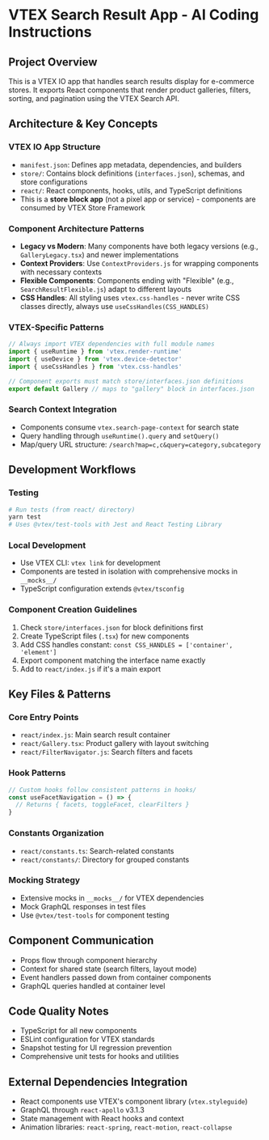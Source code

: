 # VTEX Search Result App - AI Coding Instructions

## Project Overview
This is a VTEX IO app that handles search results display for e-commerce stores. It exports React components that render product galleries, filters, sorting, and pagination using the VTEX Search API.

## Architecture & Key Concepts

### VTEX IO App Structure
- `manifest.json`: Defines app metadata, dependencies, and builders
- `store/`: Contains block definitions (`interfaces.json`), schemas, and store configurations
- `react/`: React components, hooks, utils, and TypeScript definitions
- This is a **store block app** (not a pixel app or service) - components are consumed by VTEX Store Framework

### Component Architecture Patterns
- **Legacy vs Modern**: Many components have both legacy versions (e.g., `GalleryLegacy.tsx`) and newer implementations
- **Context Providers**: Use `ContextProviders.js` for wrapping components with necessary contexts
- **Flexible Components**: Components ending with "Flexible" (e.g., `SearchResultFlexible.js`) adapt to different layouts
- **CSS Handles**: All styling uses `vtex.css-handles` - never write CSS classes directly, always use `useCssHandles(CSS_HANDLES)`

### VTEX-Specific Patterns
```javascript
// Always import VTEX dependencies with full module names
import { useRuntime } from 'vtex.render-runtime'
import { useDevice } from 'vtex.device-detector'
import { useCssHandles } from 'vtex.css-handles'

// Component exports must match store/interfaces.json definitions
export default Gallery // maps to "gallery" block in interfaces.json
```

### Search Context Integration
- Components consume `vtex.search-page-context` for search state
- Query handling through `useRuntime().query` and `setQuery()`
- Map/query URL structure: `/search?map=c,c&query=category,subcategory`

## Development Workflows

### Testing
```bash
# Run tests (from react/ directory)
yarn test
# Uses @vtex/test-tools with Jest and React Testing Library
```

### Local Development
- Use VTEX CLI: `vtex link` for development
- Components are tested in isolation with comprehensive mocks in `__mocks__/`
- TypeScript configuration extends `@vtex/tsconfig`

### Component Creation Guidelines
1. Check `store/interfaces.json` for block definitions first
2. Create TypeScript files (`.tsx`) for new components
3. Add CSS handles constant: `const CSS_HANDLES = ['container', 'element']`
4. Export component matching the interface name exactly
5. Add to `react/index.js` if it's a main export

## Key Files & Patterns

### Core Entry Points
- `react/index.js`: Main search result container
- `react/Gallery.tsx`: Product gallery with layout switching
- `react/FilterNavigator.js`: Search filters and facets

### Hook Patterns
```javascript
// Custom hooks follow consistent patterns in hooks/
const useFacetNavigation = () => {
  // Returns { facets, toggleFacet, clearFilters }
}
```

### Constants Organization
- `react/constants.ts`: Search-related constants
- `react/constants/`: Directory for grouped constants

### Mocking Strategy
- Extensive mocks in `__mocks__/` for VTEX dependencies
- Mock GraphQL responses in test files
- Use `@vtex/test-tools` for component testing

## Component Communication
- Props flow through component hierarchy
- Context for shared state (search filters, layout mode)
- Event handlers passed down from container components
- GraphQL queries handled at container level

## Code Quality Notes
- TypeScript for all new components
- ESLint configuration for VTEX standards
- Snapshot testing for UI regression prevention
- Comprehensive unit tests for hooks and utilities

## External Dependencies Integration
- React components use VTEX's component library (`vtex.styleguide`)
- GraphQL through `react-apollo` v3.1.3
- State management with React hooks and context
- Animation libraries: `react-spring`, `react-motion`, `react-collapse`